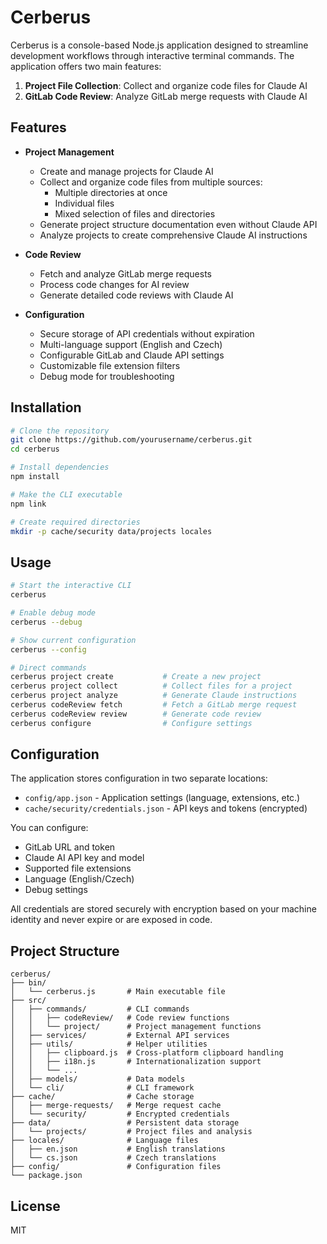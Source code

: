 # Cerberus

Cerberus is a console-based Node.js application designed to streamline development workflows through interactive terminal commands. The application offers two main features:

1. **Project File Collection**: Collect and organize code files for Claude AI
2. **GitLab Code Review**: Analyze GitLab merge requests with Claude AI

## Features

- **Project Management**
  - Create and manage projects for Claude AI
  - Collect and organize code files from multiple sources:
    - Multiple directories at once
    - Individual files
    - Mixed selection of files and directories
  - Generate project structure documentation even without Claude API
  - Analyze projects to create comprehensive Claude AI instructions

- **Code Review**
  - Fetch and analyze GitLab merge requests
  - Process code changes for AI review
  - Generate detailed code reviews with Claude AI

- **Configuration**
  - Secure storage of API credentials without expiration
  - Multi-language support (English and Czech)
  - Configurable GitLab and Claude API settings
  - Customizable file extension filters
  - Debug mode for troubleshooting

## Installation

```bash
# Clone the repository
git clone https://github.com/yourusername/cerberus.git
cd cerberus

# Install dependencies
npm install

# Make the CLI executable
npm link

# Create required directories
mkdir -p cache/security data/projects locales
```

## Usage

```bash
# Start the interactive CLI
cerberus

# Enable debug mode
cerberus --debug

# Show current configuration
cerberus --config

# Direct commands
cerberus project create           # Create a new project
cerberus project collect          # Collect files for a project
cerberus project analyze          # Generate Claude instructions
cerberus codeReview fetch         # Fetch a GitLab merge request
cerberus codeReview review        # Generate code review
cerberus configure                # Configure settings
```

## Configuration

The application stores configuration in two separate locations:
- `config/app.json` - Application settings (language, extensions, etc.)
- `cache/security/credentials.json` - API keys and tokens (encrypted)

You can configure:
- GitLab URL and token
- Claude AI API key and model
- Supported file extensions
- Language (English/Czech)
- Debug settings

All credentials are stored securely with encryption based on your machine identity and never expire or are exposed in code.

## Project Structure

```
cerberus/
├── bin/
│   └── cerberus.js       # Main executable file
├── src/
│   ├── commands/         # CLI commands
│   │   ├── codeReview/   # Code review functions
│   │   └── project/      # Project management functions
│   ├── services/         # External API services
│   ├── utils/            # Helper utilities
│   │   ├── clipboard.js  # Cross-platform clipboard handling
│   │   ├── i18n.js       # Internationalization support
│   │   └── ...
│   ├── models/           # Data models
│   └── cli/              # CLI framework
├── cache/                # Cache storage
│   ├── merge-requests/   # Merge request cache
│   └── security/         # Encrypted credentials
├── data/                 # Persistent data storage
│   └── projects/         # Project files and analysis
├── locales/              # Language files
│   ├── en.json           # English translations
│   └── cs.json           # Czech translations
├── config/               # Configuration files
└── package.json
```

## License

MIT